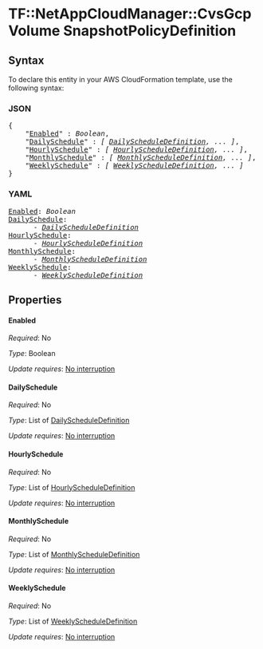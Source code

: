 # TF::NetAppCloudManager::CvsGcpVolume SnapshotPolicyDefinition

## Syntax

To declare this entity in your AWS CloudFormation template, use the following syntax:

### JSON

<pre>
{
    "<a href="#enabled" title="Enabled">Enabled</a>" : <i>Boolean</i>,
    "<a href="#dailyschedule" title="DailySchedule">DailySchedule</a>" : <i>[ <a href="dailyscheduledefinition.md">DailyScheduleDefinition</a>, ... ]</i>,
    "<a href="#hourlyschedule" title="HourlySchedule">HourlySchedule</a>" : <i>[ <a href="hourlyscheduledefinition.md">HourlyScheduleDefinition</a>, ... ]</i>,
    "<a href="#monthlyschedule" title="MonthlySchedule">MonthlySchedule</a>" : <i>[ <a href="monthlyscheduledefinition.md">MonthlyScheduleDefinition</a>, ... ]</i>,
    "<a href="#weeklyschedule" title="WeeklySchedule">WeeklySchedule</a>" : <i>[ <a href="weeklyscheduledefinition.md">WeeklyScheduleDefinition</a>, ... ]</i>
}
</pre>

### YAML

<pre>
<a href="#enabled" title="Enabled">Enabled</a>: <i>Boolean</i>
<a href="#dailyschedule" title="DailySchedule">DailySchedule</a>: <i>
      - <a href="dailyscheduledefinition.md">DailyScheduleDefinition</a></i>
<a href="#hourlyschedule" title="HourlySchedule">HourlySchedule</a>: <i>
      - <a href="hourlyscheduledefinition.md">HourlyScheduleDefinition</a></i>
<a href="#monthlyschedule" title="MonthlySchedule">MonthlySchedule</a>: <i>
      - <a href="monthlyscheduledefinition.md">MonthlyScheduleDefinition</a></i>
<a href="#weeklyschedule" title="WeeklySchedule">WeeklySchedule</a>: <i>
      - <a href="weeklyscheduledefinition.md">WeeklyScheduleDefinition</a></i>
</pre>

## Properties

#### Enabled

_Required_: No

_Type_: Boolean

_Update requires_: [No interruption](https://docs.aws.amazon.com/AWSCloudFormation/latest/UserGuide/using-cfn-updating-stacks-update-behaviors.html#update-no-interrupt)

#### DailySchedule

_Required_: No

_Type_: List of <a href="dailyscheduledefinition.md">DailyScheduleDefinition</a>

_Update requires_: [No interruption](https://docs.aws.amazon.com/AWSCloudFormation/latest/UserGuide/using-cfn-updating-stacks-update-behaviors.html#update-no-interrupt)

#### HourlySchedule

_Required_: No

_Type_: List of <a href="hourlyscheduledefinition.md">HourlyScheduleDefinition</a>

_Update requires_: [No interruption](https://docs.aws.amazon.com/AWSCloudFormation/latest/UserGuide/using-cfn-updating-stacks-update-behaviors.html#update-no-interrupt)

#### MonthlySchedule

_Required_: No

_Type_: List of <a href="monthlyscheduledefinition.md">MonthlyScheduleDefinition</a>

_Update requires_: [No interruption](https://docs.aws.amazon.com/AWSCloudFormation/latest/UserGuide/using-cfn-updating-stacks-update-behaviors.html#update-no-interrupt)

#### WeeklySchedule

_Required_: No

_Type_: List of <a href="weeklyscheduledefinition.md">WeeklyScheduleDefinition</a>

_Update requires_: [No interruption](https://docs.aws.amazon.com/AWSCloudFormation/latest/UserGuide/using-cfn-updating-stacks-update-behaviors.html#update-no-interrupt)

